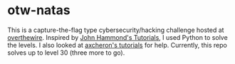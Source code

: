 # otw-natas
This is a capture-the-flag type cybersecurity/hacking challenge hosted at [overthewire](https://github.com/mikelty/otw-natas.git).
Inspired by [John Hammond's Tutorials](https://www.youtube.com/watch?v=CT7ujrwtnsM&list=PL1H1sBF1VAKWM3wMCn6H5Ql6OrgIivt2V), I used Python to solve the levels.
I also looked at [axcheron's tutorials](https://axcheron.github.io/writeups/otw/natas/) for help.
Currently, this repo solves up to level 30 (three more to go).
